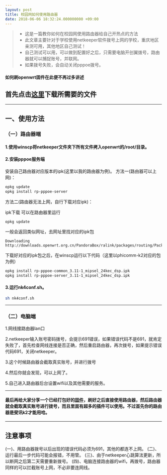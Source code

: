 ```yaml
---
layout: post
title: 校园网如何使用路由器   
date: 2018-06-06 18:32:24.000000000 +09:00
---
```




> * 这是一篇教你如何在校园网使用路由器给自己开热点的方法
> * 此文章主要针对于学校使用netkeeper软件拨号上网的学校，重庆地区亲测可用，其他地区自己测试！
> * 自己测试可以用，可以做到配置好之后，只需要电脑开创翼拨号，路由器就可以捕捉账号，并联网。
> * 如果拨号失败，会自动关闭pppoe拨号。

#### 如何刷openwrt固件在此便不再过多讲述
## 首先点击[这里](https://pan.baidu.com/s/1AtwP4QHvaLtOetL2T7KMog)下载所需要的文件

-----

## 一、使用方法
### （一）路由器端
#### 1.使用winscp将netkeeper文件夹下所有文件拷入openwrt的/root/目录。
#### 2.安装pppoe服务端
安装自己路由器对应版本的ipk(这里以我的路由器为例)。
方法一(路由器可以上网)：
```sh
opkg update
opkg install rp-pppoe-server
```

方法二(路由器无法上网，自行下载对应ipk)：

ipk下载
可以在路由器里运行
```
opkg update
```
一般会返回类似网址，去网址里找对应的ipk包
```
Downloading http://downloads.openwrt.org.cn/PandoraBox/ralink/packages/routing/Packages.gz.
```
下载好对应的ipk包之后，在winscp运行以下代码（这里以phicomm-k2对应的包为例）
```sh
opkg install rp-pppoe-common_3.11-1_mipsel_24kec_dsp.ipk
opkg install rp-pppoe-server_3.11-1_mipsel_24kec_dsp.ipk
```
#### 3.运行nk4conf.sh。
```sh
sh nk4conf.sh
```

---------------------------
### （二）电脑端

1.网线接路由器lan口

2.netkeeper输入账号密码拨号，会提示691错误，如果错误代码不是691，就肯定失败了，首先检查网线连接是否正确，然后重启路由器，再次拨号，如果提示错误代码691，关闭netkeeper。

3.这个时候路由器会截取真实账号，并进行拨号

4.然后你就会发现，可以上网了。

5.自己进入路由器后台设置wifi以及其他需要的服务。

----------------------------------------------------------

#### 最后再给大家分享一个已经打包好的[固件](https://pan.baidu.com/s/19GBPTaDl6ZD9CeHca6I3tA)，刷好之后直接使用路由器，然后路由器就会截取真实账号进行拨号，而且里面有超多的插件可以使用。不过首先你的路由器是斐讯k2才能用哈。

----

## 注意事项
(一)、用路由器拨号以后出现的错误代码必须为691，其他的都连不上网。
(二)、运行最后一步代码可能会报错，不用管。
(三)、由于netkeeper心跳算法更新，所以断网之后第二天需要重新拨号。
(四)、电脑连接路由器的wifi，再拨号，路由器同样的可以拦截账号上网，不必非要连网线。


